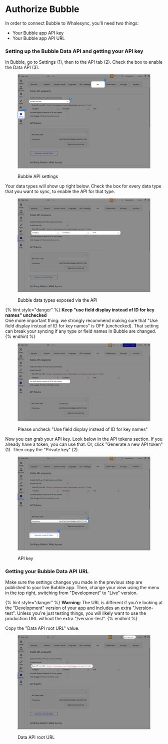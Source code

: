 # Authorize Bubble

In order to connect Bubble to Whalesync, you'll need two things:

* Your Bubble app API key
* Your Bubble app API URL

### Setting up the Bubble Data API and getting your API key

In Bubble, go to Settings (1), then to the API tab (2). Check the box to enable the Data API (3).

<figure><img src="../../.gitbook/assets/image (6).png" alt="Screenshot of the Bubble API settings page"><figcaption><p>Bubble API settings</p></figcaption></figure>

Your data types will show up right below. Check the box for every data type that you want to sync, to enable the API for that type.

<figure><img src="../../.gitbook/assets/image (5).png" alt="Screenshot of the Bubble API settings page data types"><figcaption><p>Bubble data types exposed via the API</p></figcaption></figure>

{% hint style="danger" %}
**Keep "use field display instead of ID for key names" unchecked**\
One more important thing: we strongly recommend making sure that "Use field display instead of ID for key names" is OFF (unchecked). That setting can break your syncing if any type or field names in Bubble are changed.
{% endhint %}

<figure><img src="../../.gitbook/assets/image (30).png" alt="Screenshot of the Bubble API settings page with the &#x22;Use field display instead of ID for key names&#x22; option unchecked"><figcaption><p>Please uncheck "Use field display instead of ID for key names"</p></figcaption></figure>

Now you can grab your API key. Look below in the API tokens section. If you already have a token, you can use that. Or, click "Generate a new API token" (1). Then copy the "Private key" (2).

<figure><img src="../../.gitbook/assets/image (29).png" alt="Screenshot of the Bubble API settings page with the API key"><figcaption><p>API key</p></figcaption></figure>

### Getting your Bubble Data API URL

Make sure the settings changes you made in the previous step are published to your live Bubble app. Then, change your view using the menu in the top right, switching from "Development" to "Live" version.

{% hint style="danger" %}
**Warning**: The URL is different if you're looking at the "Development" version of your app and includes an extra "/version-test". Unless you're just testing things, you will likely want to use the production URL without the extra "/version-test".
{% endhint %}

Copy the "Data API root URL" value.

<figure><img src="../../.gitbook/assets/image (21).png" alt="Screenshot of the Bubble API settings page with the API URL"><figcaption><p>Data API root URL</p></figcaption></figure>
